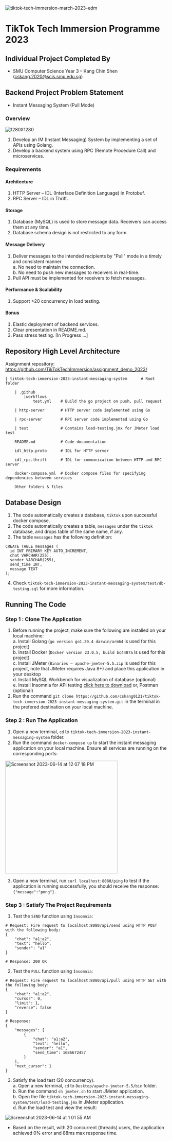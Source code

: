 ![tiktok-tech-immersion-march-2023-edm](https://github.com/cskang0121/tiktok-tech-immersion-2023-instant-messaging-system/assets/79074359/a8d4232a-3a50-41f1-ae05-72123a9a0ebc)
# TikTok Tech Immersion Programme 2023 

## Individual Project Completed By 
* SMU Computer Science Year 3 – Kang Chin Shen (cskang.2020@scis.smu.edu.sg)

## Backend Project Problem Statement
* Instant Messaging System (Pull Mode)

### Overview
![1280X1280](https://github.com/cskang0121/tiktok-tech-immersion-2023-instant-messaging-system/assets/79074359/628c97cc-a328-4456-b91b-c436136f9dac)
1. Develop an IM (Instant Messaging) System by implementing a set of APIs using Golang.
2. Develop a backend system using RPC (Remote Procedure Call) and microservices.

### Requirements

#### Architecture
1. HTTP Server – IDL (Interface Definition Language) in Protobuf.
2. RPC Server – IDL in Thrift. 

#### Storage
1. Database (MySQL) is used to store message data. Receivers can access them at any time.
2. Database schema design is not restricted to any form.

#### Message Delivery
1. Deliver messages to the intended recipients by "Pull" mode in a timely and consistent manner. <br>
  a. No need to maintain the connection. <br>
  b. No need to push new messages to receivers in real-time.
2. Pull API must be implemented for receivers to fetch messages.

#### Performance & Scalability
1. Support >20 concurrency in load testing.

#### Bonus
1. Elastic deployment of backend services.
2. Clear presentation in README.md.
3. Pass stress testing. [In Progress ...]

## Repository High Level Architecture

Assignment repository: https://github.com/TikTokTechImmersion/assignment_demo_2023/

```
| tiktok-tech-immersion-2023-instant-messaging-system      # Root folder

    | .github
        |workflows
            test.yml    # Build the go project on push, pull request

    | http-server       # HTTP server code implemented using Go

    | rpc-server        # RPC server code implemented using Go
    
    | test              # Contains load-testing.jmx for JMeter load test

    README.md           # Code documentation
    
    idl_http.proto      # IDL for HTTP server
    
    idl_rpc.thrift      # IDL for communication between HTTP and RPC server
    
    docker-compose.yml  # Docker compose files for specifying dependencies between services

    Other folders & files 
```

## Database Design

1. The code automatically creates a database, ```tiktok``` upon successful docker compose.
2. The code automatically creates a table, ```messages``` under the ```tiktok``` database, and drops table of the same name, if any.
3. The table ```messages``` has the following definition:
```
CREATE TABLE messages (
  id INT PRIMARY KEY AUTO_INCREMENT, 
  chat VARCHAR(255), 
  sender VARCHAR(255), 
  send_time INT, 
  message TEXT
);
```
4. Check ```tiktok-tech-immersion-2023-instant-messaging-system/test/db-testing.sql``` for more information.

## Running The Code

### Step 1 : Clone The Application
1. Before running the project, make sure the following are installed on your local machine: <br>
  a. Install Golang (```go version go1.20.4 darwin/arm64``` is used for this project) <br>
  b. Install Docker (```Docker version 23.0.5, build bc4487a``` is used for this project) <br>
  c. Install JMeter (```Binaries – apache-jmeter-5.5.zip``` is used for this project, note that JMeter requires Java 8+) and place this application in your desktop <br>
  d. Install MySQL Workbench for visualization of database (optional) <br>
  e. Install Insomnia for API testing [click here to download](https://insomnia.rest/download) or, Postman (optional) 
2. Run the command ```git clone https://github.com/cskang0121/tiktok-tech-immersion-2023-instant-messaging-system.git``` in the terminal in the prefered destination on your local machine.

### Step 2 : Run The Application
1. Open a new terminal, ```cd``` to ```tiktok-tech-immersion-2023-instant-messaging-system``` folder.
2. Run the command ```docker-compose up``` to start the instant messaging application on your local machine. Ensure all services are running on the corresponding ports:

<img width="350" alt="Screenshot 2023-06-14 at 12 07 18 PM" src="https://github.com/cskang0121/tiktok-tech-immersion-2023-instant-messaging-system/assets/79074359/919830c4-a7f7-4b76-990d-feb5d1da0cee">

3. Open a new terminal, run ```curl localhost:8080/ping``` to test if the application is running successfully, you should receive the response: ```{"message":"pong"}```.

### Step 3 : Satisfy The Project Requirements
1. Test the ```SEND``` function using ```Insomnia```:
```
# Request: Fire request to localhost:8080/api/send using HTTP POST with the following body:
{
	"chat": "a1:a2",
	"text": "hello",
	"sender": "a1"
}
```
```
# Response: 200 OK
```
2. Test the ```PULL``` function using ```Insomnia```:
```
# Request: Fire request to localhost:8080/api/pull using HTTP GET with the following body:
{
	"chat": "a1:a2",
	"cursor": 0,
	"limit": 1,
	"reverse": false
}
```
```
# Response: 
{
	"messages": [
		{
			"chat": "a1:a2",
			"text": "hello",
			"sender": "a1",
			"send_time": 1686672457
		}
	],
	"next_cursor": 1
}
```
3. Satisfy the load test (20 concurrency). <br>
  a. Open a new terminal, ```cd``` to ```Desktop/apache-jmeter-5.5/bin``` folder. <br>
  b. Run the command ```sh jmeter.sh``` to start JMeter application. <br>
  b. Open the file ```tiktok-tech-immersion-2023-instant-messaging-system/test/load-testing.jmx``` in JMeter application. <br>
  d. Run the load test and view the result:

![Screenshot 2023-06-14 at 1 01 55 AM](https://github.com/cskang0121/tiktok-tech-immersion-2023-instant-messaging-system/assets/79074359/b0d1fdce-6935-4484-9d7e-7f8168472c46)

- Based on the result, with 20 concurrent (threads) users, the application achieved 0% error and 88ms max response time.



  
